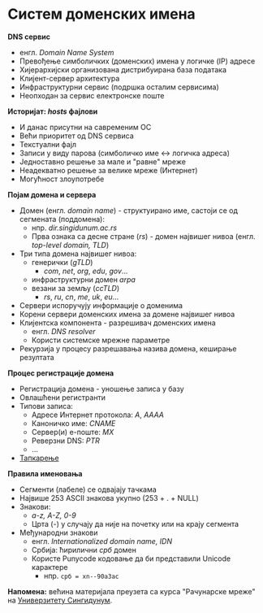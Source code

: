 # Систем доменских имена

**DNS сервис**

- енгл. *Domain Name System*
- Превођење симболичких (доменских) имена у логичке (IP) адресе
- Хијерархијски организована дистрибуирана база података
- Клијент-сервер архитектура
- Инфраструктурни сервис (подршка осталим сервисима)
- Неопходан за сервис електронске поште

**Историјат: *hosts* фајлови**

- И данас присутни на савременим ОС
- Већи приоритет од DNS сервиса
- Текстуални фајл
- Записи у виду парова (симболичко име <-> логичка адреса)
- Једноставно решење за мале и "равне" мреже
- Неадекватно решење за велике мреже (Интернет)
- Могућност злоупотребе

**Појам домена и сервера**

- Домен (енгл. *domain name*) - структуирано име, састоји се од сегмената (поддомена):
	- нпр. *dir.singidunum.ac.rs*
	- Прва ознака са десне стране (*rs*) - домен највишег нивоа (енгл. *top-level domain, TLD*)
- Три типа домена највишег нивоа:
	- генерички (*gTLD*)
		- *com*, *net*, *org*, *edu*, *gov*...
	- инфраструктурни домен *arpa*
	- везани за земљу (*ccTLD*)
		- *rs*, *ru*, *cn*, *me*, *uk*, *eu*...
- Сервери испоручују информације о доменима
- Корени сервери доменских имена за домене највишег нивоа
- Клијентска компонента - разрешивач доменских имена
	- енгл. *DNS resolver*
	- Користи системске мрежне параметре
- Рекурзија у процесу разрешавања назива домена, кеширање резултата

**Процес регистрације домена**

- Регистрација домена - уношење записа у базу
- Овлашћени регистранти
- Типови записа:
	- Адресе Интернет протокола: *A*, *AAAA*
	- Каноничко име: *CNAME*
	- Сервер(и) е-поште: *MX*
	- Реверзни DNS: *PTR*
	- ...
- [Тапкарење](https://en.wikipedia.org/wiki/List_of_most_expensive_domain_names)

**Правила именовања**

- Сегменти (лабеле) се одвајају тачкама
- Највише 253 ASCII знакова укупно (253 + . + NULL)
- Знакови:
	- *a-z, A-Z, 0-9*
	- Црта (*-*) у случају да није на почетку или на крају сегмента
- Међународни знакови
	- енгл. *Internationalized domain name, IDN*
	- Србија: ћирилични *срб* домен 
	- Користе Punycode кодовање да би представили Unicode карактере
		- нпр. `срб = xn--90a3ac`

**Напомена:** већина материјала преузета са курса "Рачунарске мреже" на [Универзитету Сингидунум](https://singidunum.ac.rs).
